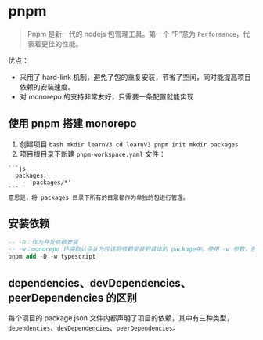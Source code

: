 <!--  -->

# pnpm

> Pnpm 是新一代的 nodejs 包管理工具。第一个 “P”意为 `Performance`，代表着更佳的性能。

优点：
- 采用了 hard-link 机制，避免了包的重复安装，节省了空间，同时能提高项目依赖的安装速度。
- 对 monorepo 的支持非常友好，只需要一条配置就能实现


## 使用 pnpm 搭建 monorepo
 
  1. 创建项目
    ```bash
      mkdir learnV3
      cd learnV3
      pnpm init
      mkdir packages
    ```
  2. 项目根目录下新建 `pnpm-workspace.yaml` 文件：

    ```js
      packages:
        - 'packages/*'
    ```
    意思是，将 packages 目录下所有的目录都作为单独的包进行管理。

## 安装依赖
  ```sql
  -- -D：作为开发依赖安装
  -- -w：monorepo 环境默认会认为应该将依赖安装到具体的 package中。使用 -w 参数，告诉 pnpm 将依赖安装到 workspace-root，也就是项目的根目录。
  pnpm add -D -w typescript

  ```
 

 ## dependencies、devDependencies、peerDependencies 的区别

 每个项目的 package.json 文件内都声明了项目的依赖，其中有三种类型，`dependencies`、`devDependencies`、`peerDependencies`。

 

 <!-- https://juejin.cn/post/7124613898115743757 -->
 <!-- https://juejin.cn/post/6932046455733485575#heading-6 -->